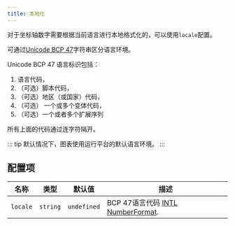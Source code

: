 ```yaml
---
title: 本地化
---
```


对于坐标轴数字需要根据当前语言进行本地格式化的，可以使用`locale`配置。

可通过[Unicode BCP 47](https://www.unicode.org/reports/tr35/tr35.html#BCP_47_Conformance)字符串区分语言环境。

Unicode BCP 47 语言标识包括：

  1. 语言代码，
  2. （可选）脚本代码，
  3. （可选）地区（或国家）代码，
  4. （可选） 一个或多个变体代码，
  5. （可选）一个或者多个扩展序列

所有上面的代码通过连字符隔开。

::: tip
默认情况下，图表使用运行平台的默认语言环境。
:::

## 配置项

| 名称 | 类型 | 默认值 | 描述
| ---- | ---- | ------- | -----------
| `locale` | `string` | `undefined` | BCP 47语言代码 [INTL NumberFormat](https://developer.mozilla.org/en-US/docs/Web/JavaScript/Reference/Global_Objects/Intl/NumberFormat/NumberFormat).
